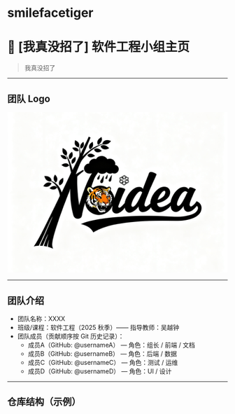# smilefacetiger
# 🚀 [我真没招了] 软件工程小组主页

> 我真没招了

---

## 团队 Logo
![团队 Logo](assets/logo.png)

---

## 团队介绍
- 团队名称：XXXX
- 班级/课程：软件工程（2025 秋季）—— 指导教师：吴越钟
- 团队成员（贡献顺序按 Git 历史记录）：
  - 成员A（GitHub: @usernameA） — 角色：组长 / 前端 / 文档
  - 成员B（GitHub: @usernameB） — 角色：后端 / 数据
  - 成员C（GitHub: @usernameC） — 角色：测试 / 运维
  - 成员D（GitHub: @usernameD） — 角色：UI / 设计

---

## 仓库结构（示例）
